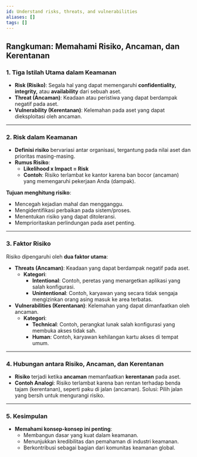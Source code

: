 ```yaml
---
id: Understand risks, threats, and vulnerabilities
aliases: []
tags: []
---
```


## **Rangkuman: Memahami Risiko, Ancaman, dan Kerentanan**

### **1. Tiga Istilah Utama dalam Keamanan**
- **Risk (Risiko)**: Segala hal yang dapat memengaruhi **confidentiality, integrity,** atau **availability** dari sebuah aset.
- **Threat (Ancaman)**: Keadaan atau peristiwa yang dapat berdampak negatif pada aset.
- **Vulnerability (Kerentanan)**: Kelemahan pada aset yang dapat dieksploitasi oleh ancaman.

---

### **2. Risk dalam Keamanan**
- **Definisi risiko** bervariasi antar organisasi, tergantung pada nilai aset dan prioritas masing-masing.
- **Rumus Risiko**:
  - **Likelihood x Impact = Risk**
  - **Contoh**: Risiko terlambat ke kantor karena ban bocor (ancaman) yang memengaruhi pekerjaan Anda (dampak).

**Tujuan menghitung risiko**:
- Mencegah kejadian mahal dan mengganggu.
- Mengidentifikasi perbaikan pada sistem/proses.
- Menentukan risiko yang dapat ditoleransi.
- Memprioritaskan perlindungan pada aset penting.

---

### **3. Faktor Risiko**
Risiko dipengaruhi oleh **dua faktor utama**:
- **Threats (Ancaman)**: Keadaan yang dapat berdampak negatif pada aset.
  - **Kategori**:
    - **Intentional**: Contoh, peretas yang menargetkan aplikasi yang salah konfigurasi.
    - **Unintentional**: Contoh, karyawan yang secara tidak sengaja mengizinkan orang asing masuk ke area terbatas.
- **Vulnerabilities (Kerentanan)**: Kelemahan yang dapat dimanfaatkan oleh ancaman.
  - **Kategori**:
    - **Technical**: Contoh, perangkat lunak salah konfigurasi yang membuka akses tidak sah.
    - **Human**: Contoh, karyawan kehilangan kartu akses di tempat umum.

---

### **4. Hubungan antara Risiko, Ancaman, dan Kerentanan**
- **Risiko** terjadi ketika **ancaman** memanfaatkan **kerentanan** pada aset.
- **Contoh Analogi**: Risiko terlambat karena ban rentan terhadap benda tajam (kerentanan), seperti paku di jalan (ancaman). Solusi: Pilih jalan yang bersih untuk mengurangi risiko.

---

### **5. Kesimpulan**
- **Memahami konsep-konsep ini penting**:
  - Membangun dasar yang kuat dalam keamanan.
  - Menunjukkan kredibilitas dan pemahaman di industri keamanan.
  - Berkontribusi sebagai bagian dari komunitas keamanan global.

